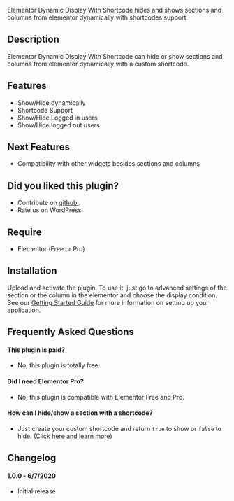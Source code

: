 Elementor Dynamic Display With Shortcode hides and shows sections and columns from elementor dynamically with shortcodes support.

## Description

Elementor Dynamic Display With Shortcode can hide or show sections and columns from elementor dynamically with a custom shortcode.

## Features

* Show/Hide dynamically
* Shortcode Support
* Show/Hide Logged in users
* Show/Hide logged out users

## Next Features

* Compatibility with other widgets besides sections and columns

## Did you liked this plugin?

* Contribute on [github ](https://github.com/stthrudell/elementor-dynamic-display-shortcode).
* Rate us on WordPress.

## Require

* Elementor (Free or Pro)


## Installation

Upload and activate the plugin. To use it, just go to advanced settings of the section or the column in the elementor and choose the display condition. See our [Getting Started Guide](https://github.com/stthrudell/elementor-dynamic-display-shortcode) for more information on setting up your application.

## Frequently Asked Questions

#### This plugin is paid?
* No, this plugin is totally free.

#### Did I need Elementor Pro?
* No, this plugin is compatible with Elementor Free and Pro.

#### How can I hide/show a section with a shortcode?
* Just create your custom shortcode and return `true` to show or `false` to hide. ([Click here and learn more](https://github.com/stthrudell/elementor-dynamic-display-shortcode))

## Changelog

#### 1.0.0 - 6/7/2020
* Initial release